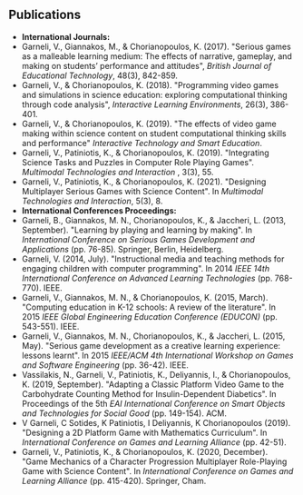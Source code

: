 ## Publications
* **International Journals:**
* Garneli, V., Giannakos, M., & Chorianopoulos, K. (2017). "Serious games as a
malleable learning medium: The effects of narrative, gameplay, and making on
students’ performance and attitudes", _British Journal of Educational
Technology_, 48(3), 842-859.
* Garneli, V., & Chorianopoulos, K. (2018). "Programming video games and
simulations in science education: exploring computational thinking through code
analysis",  _Interactive Learning Environments_, 26(3), 386-401.
* Garneli, V., & Chorianopoulos, K. (2019). "The effects of video game making
within science content on student computational thinking skills and performance"
_Interactive Technology and Smart Education_.
* Garneli, V., Patiniotis, K., & Chorianopoulos, K. (2019). "Integrating Science Tasks and Puzzles in Computer Role Playing Games". _Multimodal Technologies and Interaction_ , 3(3), 55.
* Garneli, V., Patiniotis, K., & Chorianopoulos, K. (2021). "Designing Multiplayer Serious Games with Science Content". In _Multimodal Technologies and Interaction_, 5(3), 8.
* **International Conferences Proceedings:**
* Garneli, B., Giannakos, M. N., Chorianopoulos, K., & Jaccheri, L. (2013, September). "Learning by playing and learning by making". In _International
Conference on Serious Games Development and Applications_ (pp. 76-85). Springer, Berlin, Heidelberg.
* Garneli, V. (2014, July). "Instructional media and teaching methods for engaging  children with computer programming". In 2014 _IEEE 14th International Conference on Advanced Learning Technologies_ (pp. 768-770). IEEE.
* Garneli, V., Giannakos, M. N., & Chorianopoulos, K. (2015, March). "Computing education in K-12 schools: A review of the literature". In 2015 _IEEE Global  Engineering Education Conference (EDUCON)_ (pp. 543-551). IEEE.
* Garneli, V., Giannakos, M. N., Chorianopoulos, K., & Jaccheri, L. (2015, May). "Serious game development as a creative learning experience: lessons learnt". In 2015 _IEEE/ACM 4th International Workshop on Games and Software Engineering_ (pp. 36-42). IEEE.
 * Vassilakis, N., Garneli, V., Patiniotis, K., Deliyannis, I., & Chorianopoulos, K. (2019, September). "Adapting a Classic Platform Video Game to the Carbohydrate Counting Method for Insulin-Dependent Diabetics". In Proceedings of the 5th _EAI International Conference on Smart Objects and Technologies for Social Good_ (pp. 149-154). ACM.
 * V Garneli, C Sotides, K Patiniotis, I Deliyannis, K Chorianopoulos (2019). "Designing a 2D Platform Game with Mathematics Curriculum". In _International Conference on Games and Learning Alliance_ (pp. 42-51).
 * Garneli, V., Patiniotis, K., & Chorianopoulos, K. (2020, December). "Game Mechanics of a Character Progression Multiplayer Role-Playing Game with Science Content". In _International Conference on Games and Learning Alliance_ (pp. 415-420). Springer, Cham.
